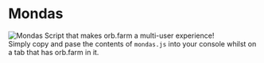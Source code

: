 # Mondas
![Mondas](https://external-content.duckduckgo.com/iu/?u=https%3A%2F%2Fwww.herocollector.com%2FContent%2FArticleImages%2F91104a70-635f-4953-bd95-f16b7963a1e4.jpg&f=1&nofb=1)
Script that makes orb.farm a multi-user experience!
<br/>
Simply copy and pase the contents of `mondas.js` into your console whilst on a tab that has orb.farm in it.
